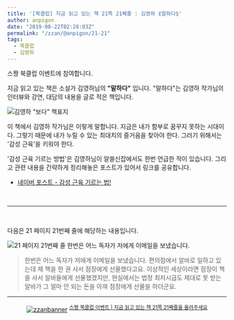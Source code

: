 ```yaml
---
title: '[북클럽] 지금 읽고 있는 책 21쪽 21째줄 : 김영하 ⟪말하다⟫'
author: anpigon
date: "2019-08-22T02:28:03Z"
permalink: "/zzan/@anpigon/21-21"
tags:
  - 북클럽
  - 김영하
---
```


스짱 북클럽 이벤트에 참여합니다. 

지금 읽고 있는 책은 소설가 김영하님의 **"말하다"** 입니다.  "말하다"는 김영하 작가님의 인터뷰와 강연, 대담의 내용을 글로 적은 책입니다.

![김영하 "보다" 책표지](https://cdn.steemitimages.com/DQmUtBU7ZsWWcPqpjubsx518rockfyfA9N3yMWUHxadzpuU/KakaoTalk_Photo_2019-08-22-11-05-48.jpeg)

이 책에서 김영하 작가님은 이렇게 말합니다. 지금은 내가 함부로 꿈꾸지 못하는 시대이다. 그렇기 때문에 내가 누릴 수 있는 최대치의 즐거움을 찾아야 한다. 그러기 위해서는 '감성 근육'을 키워야 한다.

'감성 근육 기르는 방법'은 김영하님이 알쓸신잡에서도 한번 언급한 적이 있습니다. 그리고 관련 내용을 간략하게 정리해놓은 포스트가 있어서 링크를 공유합니다.
* [네이버 포스트 - 감성 근육 기르는 법!](https://m.post.naver.com/viewer/postView.nhn?volumeNo=16864008&memberNo=6495282&vType=VERTICAL)


<br>

***

<br>

다음은 21 페이지 21번째 줄에 해당하는 내용입니다.

![21 페이지 21번째 줄 한번은 어느 독자가 저에게 이메일을 보냈습니다.](https://cdn.steemitimages.com/DQmesTTkHSZFQKY7d8BbdPJauTA64CePq727rBzjpccg9yo/KakaoTalk_Photo_2019-08-22-11-05-43.jpeg)

> 한번은 어느 독자가 저에게 이메일을 보냈습니다. 편의점에서 알바로 일하고 있는데 제 책을 한 권 사서 점장에게 선물했다고요. 이상적인 세상이라면 점장이 책을 사서 알바들에게 선물했겠지만, 현실에서는 법정 최저시급도 제대로 못 받는 알바가 그 얼마 안 되는 돈을 아껴 점장에게 선물을 하더군요.

***

<center><a href="https://www.steemzzang.com"><img src="https://cdn.steemitimages.com/DQmNRsTCCtzVe8AiEsCEYm35cTAzqeMMLuPCBRuJTiRJqeo/zzanbanner.jpg" alt="zzanbanner" style="margin:0"/></a> 
<sup><a href="https://www.steemzzang.com/zzan/@book.club/or-21-21r">스짱 북클럽 이벤트 | 지금 읽고 있는 책 21쪽 21째줄을 올려주세요</a></sup></center>
